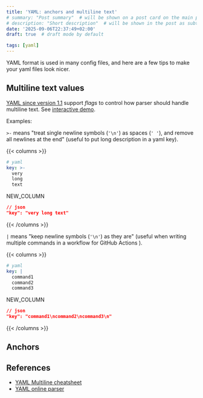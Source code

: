 ```yaml
---
title: 'YAML: anchors and multiline text'
# summary: "Post summary"  # will be shown on a post card on the main page
# description: "Short description"  # will be shown in the post as subtitle
date: '2025-09-06T22:37:49+02:00'
draft: true  # draft mode by default

tags: [yaml]
---
```


YAML format is used in many config files, and here are a few tips to
make your yaml files look nicer.

## Multiline text values

[YAML since version 1.1](https://yaml.org/spec/1.1/) support _flags_ to control
how parser should handle multiline text.
See [interactive demo](https://yaml-multiline.info/).

Examples:

`>-` means "treat single newline symbols (`'\n'`) as spaces (`' '`), and remove all newlines at the end"
(useful to put long description in a yaml key).

{{< columns >}}

```yaml
# yaml
key: >-
  very
  long
  text
```

NEW_COLUMN

```json
// json
"key": "very long text"
```

{{< /columns >}}

`|` means "keep newline symbols (`'\n'`) as they are" (useful when writing multiple commands
in a workflow for GitHub Actions ).

{{< columns >}}

```yaml
# yaml
key: |
  command1
  command2
  command3
```

NEW_COLUMN

```json
// json
"key": "command1\ncommand2\ncommand3\n"
```

{{< /columns >}}

## Anchors

## References

- [YAML Multiline cheatsheet](https://yaml-multiline.info/)
- [YAML online parser](https://yaml-online-parser.appspot.com/)
